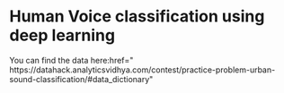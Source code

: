 <h1>Human Voice classification using deep learning</h1>
<a> You can find the data here:href=" https://datahack.analyticsvidhya.com/contest/practice-problem-urban-sound-classification/#data_dictionary"</a>
